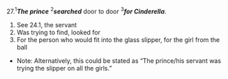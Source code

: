 27.<sup>1</sup>***The prince*** <sup>2</sup>***searched*** door to door <sup>3</sup>***for Cinderella***.

1. See 24.1, the servant
2. Was trying to find, looked for
3. For the person who would fit into the glass slipper, for the girl from the ball

- Note: Alternatively, this could be stated as “The prince/his servant was trying the slipper on all the girls.”
